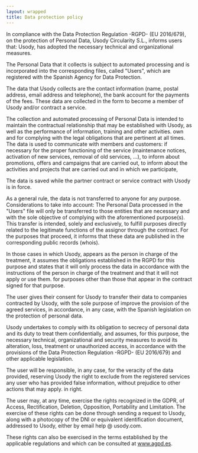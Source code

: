 ```yaml
---
layout: wrapped
title: Data protection policy
---
```


In compliance with the Data Protection Regulation -RGPD- (EU 2016/679), on the protection of Personal Data, Usody Circularity S.L., informs users that: Usody, has adopted the necessary technical and organizational measures.

The Personal Data that it collects is subject to automated processing and is incorporated into the corresponding files, called "Users", which are registered with the Spanish Agency for Data Protection.

The data that Usody collects are the contact information (name, postal address, email address and telephone), the bank account for the payments of the fees. These data are collected in the form to become a member of Usody and/or contract a service.

The collection and automated processing of Personal Data is intended to maintain the contractual relationship that may be established with Usody, as well as the performance of information, training and other activities. own and for complying with the legal obligations that are pertinent at all times. The data is used to communicate with members and customers: if necessary for the proper functioning of the service (maintenance notices, activation of new services, removal of old services, ...), to inform about promotions, offers and campaigns that are carried out, to inform about the activities and projects that are carried out and in which we participate,

The data is saved while the partner contract or service contract with Usody is in force.

As a general rule, the data is not transferred to anyone for any purpose. Considerations to take into account: The Personal Data processed in the "Users" file will only be transferred to those entities that are necessary and with the sole objective of complying with the aforementioned purpose(s). This transfer is intended, solely and exclusively, to fulfill purposes directly related to the legitimate functions of the assignor through the contract. For the purposes that proceed, it informs that these data are published in the corresponding public records (whois).

In those cases in which Usody, appears as the person in charge of the treatment, it assumes the obligations established in the RGPD for this purpose and states that it will only process the data in accordance with the instructions of the person in charge of the treatment and that it will not apply or use them. for purposes other than those that appear in the contract signed for that purpose.

The user gives their consent for Usody to transfer their data to companies contracted by Usody, with the sole purpose of improve the provision of the agreed services, in accordance, in any case, with the Spanish legislation on the protection of personal data.

Usody undertakes to comply with its obligation to secrecy of personal data and its duty to treat them confidentially, and assumes, for this purpose, the necessary technical, organizational and security measures to avoid its alteration, loss, treatment or unauthorized access, in accordance with the provisions of the Data Protection Regulation -RGPD- (EU 2016/679) and other applicable legislation.

The user will be responsible, in any case, for the veracity of the data provided, reserving Usody the right to exclude from the registered services any user who has provided false information, without prejudice to other actions that may apply. in right.

The user may, at any time, exercise the rights recognized in the GDPR, of Access, Rectification, Deletion, Opposition, Portability and Limitation. The exercise of these rights can be done through sending a request to Usody, along with a photocopy of the DNI or equivalent identification document, addressed to Usody, either by email help @ usody.com.


These rights can also be exercised in the terms established by the applicable regulations and which can be consulted at www.agpd.es.
